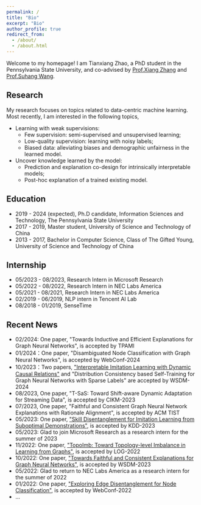 ```yaml
---
permalink: /
title: "Bio"
excerpt: "Bio"
author_profile: true
redirect_from: 
  - /about/
  - /about.html
---
```


Welcome to my homepage! I am Tianxiang Zhao, a PhD student in the Pennsylvania State University, and co-advised by [Prof.Xiang Zhang](https://ist.psu.edu/directory/xzz89) and [Prof.Suhang Wang](https://suhangwang.ist.psu.edu/).

## Research
My research focuses on topics related to data-centric machine learning. Most recently, I am interested in the following topics,
- Learning with weak supervisions: 
    - Few supervision: semi-supervised and unsupervised learning; 
    - Low-quality supervision: learning with noisy labels;
    - Biased data: alleviating biases and demographic unfairness in the learned model. 
- Uncover knowledge learned by the model:
    - Prediction and explanation co-design for intrinsically interpretable models;
    - Post-hoc explanation of a trained existing model.

<!-- Besides, I am also interested in learning from relational data and designing more scalable or efficient models. -->

## Education 
- 2019 - 2024 (expected), Ph.D candidate, Information Sciences and Technology, The Pennsylvania State University
- 2017 - 2019, Master student, University of Science and Technology of China
- 2013 - 2017, Bachelor in Computer Science, Class of The Gifted Young, University of Science and Technology of China

## Internship
- 05/2023 - 08/2023, Research Intern in Microsoft Research
- 05/2022 - 08/2022, Research Intern in NEC Labs America
- 05/2021 - 08/2021, Research Intern in NEC Labs America
- 02/2019 - 06/2019, NLP intern in Tencent AI Lab
- 08/2018 - 01/2019, SenseTime

## Recent News 
* 02/2024: One paper, "Towards Inductive and Efficient Explanations for Graph Neural Networks", is accepted by TPAMI
* 01/2024：One paper, "Disambiguated Node Classification with Graph Neural Networks", is accepted by WebConf-2024
* 10/2023：Two papers, ["Interpretable Imitation Learning with Dynamic Causal Relations"](https://arxiv.org/abs/2310.00489) and "Distribution Consistency based Self-Training for Graph Neural Networks with Sparse Labels" are accepted by WSDM-2024
* 08/2023, One paper, "T-SaS: Toward Shift-aware Dynamic Adaptation for Streaming Data", is accepted by CIKM-2023
* 07/2023, One paper, "Faithful and Consistent Graph Neural Network Explanations with Rationale Alignment", is accepted by ACM TIST
* 05/2023: One paper, ["Skill Disentanglement for Imitation Learning from Suboptimal Demonstrations"](https://arxiv.org/abs/2306.07919), is accepted by KDD-2023
* 05/2023: Glad to join Microsoft Research as a research intern for the summer of 2023
* 11/2022: One paper, ["TopoImb: Toward Topology-level Imbalance in Learning from Graphs"](https://arxiv.org/abs/2212.08689),  is accepted by LOG-2022 
* 10/2022: One paper, ["Towards Faithful and Consistent Explanations for Graph Neural Networks"](https://arxiv.org/abs/2205.13733), is accepted by WSDM-2023
* 05/2022: Glad to return to NEC Labs America as a research intern for the summer of 2022
* 01/2022: One paper, ["Exploring Edge Disentanglement for Node Classification"](https://arxiv.org/abs/2202.11245), is accepted by WebConf-2022
* ...
